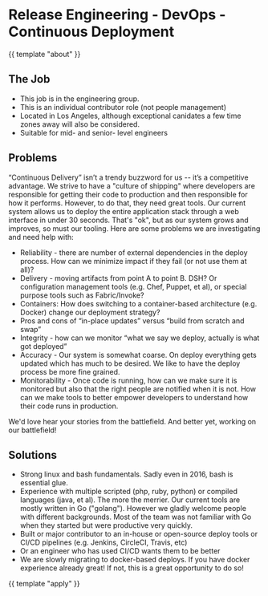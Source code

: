 # Release Engineering - DevOps - Continuous Deployment

{{ template "about" }}

## The Job

* This job is in the engineering group.
* This is an individual contributor role (not people management)
* Located in Los Angeles, although exceptional canidates a few time
  zones away will also be considered.
* Suitable for mid- and senior- level engineers

## Problems

“Continuous Delivery” isn’t a trendy buzzword for us -- it’s a competitive
advantage.   We strive to have a "culture of shipping" where developers are
responsible for getting their code to production and then responsible for how
it performs.  However, to do that, they need great tools.  Our current system
allows us to deploy the entire application stack through a web interface in
under 30 seconds.  That's "ok", but as our system grows and improves, so must our tooling.
Here are some problems we are investigating and need help with: 

* Reliability - there are number of external dependencies in the deploy process.
How can we minimize impact if they fail (or not use them at all)?
* Delivery - moving artifacts from point A to point B.   DSH? Or configuration
management tools (e.g. Chef, Puppet, et al), or special purpose tools such as
Fabric/Invoke?
* Containers: How does switching to a container-based architecture (e.g. Docker)
change our deployment strategy?
* Pros and cons of “in-place updates” versus “build from scratch and swap”
* Integrity - how can we monitor “what we say we deploy, actually is what got
deployed”
* Accuracy - Our system is somewhat coarse. On deploy everything gets updated
which has much to be desired.  We like to have the deploy process be more fine
grained.
* Monitorability - Once code is running, how can we make sure it is monitored
but also that the right people are notified when it is not.  How can we make
tools to better empower developers to understand how their code runs in
production.

We'd love hear your stories from the battlefield.  And better yet, working on
our battlefield!

## Solutions

* Strong linux and bash fundamentals.  Sadly even in 2016, bash is essential
  glue.
* Experience with multiple scripted (php, ruby, python) or compiled languages (java, et al).  The more the merrier.  Our current tools are mostly written in Go ("golang").  However we gladly
  welcome people with different backgrounds.  Most of the team was not familiar
  with Go when they started but were productive very quickly.
* Built or major contributor to an in-house or open-source deploy tools or
  CI/CD pipelines (e.g. Jenkins, CircleCI, Travis, etc)
* Or an engineer who has used CI/CD wants them to be better
* We are slowly migrating to docker-based deploys. If you have docker
  experience already great!  If not, this is a great opportunity to do so!

{{ template "apply" }}

